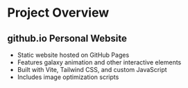 # Project Overview
## github.io Personal Website
- Static website hosted on GitHub Pages
- Features galaxy animation and other interactive elements
- Built with Vite, Tailwind CSS, and custom JavaScript
- Includes image optimization scripts